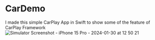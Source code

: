 # CarDemo
I made this simple CarPlay App in Swift to show some of the feature of CarPlay Framework
![Simulator Screenshot - iPhone 15 Pro - 2024-01-30 at 12 50 21](https://github.com/angelosstaboulis/CarDemo/assets/79055304/6f75b0ec-3c5b-4ee1-96c8-788be59a142b)
